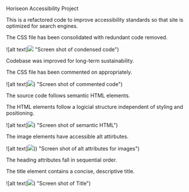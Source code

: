 Horiseon Accessibility Project

This is a refactored code to improve accessibility standards so that site is optimized for search engines.

The CSS file has been consolidated with redundant code removed.

![alt text]![](Screenshot%20Condensed%20Code.png) "Screen shot of condensed code")

Codebase was improved for long-term sustainability.

The CSS file has been commented on appropriately.

![alt text]![](Screenshot%20Commented%20Code.png)) "Screen shot of commented code")

The source code follows semantic HTML elements.

The HTML elements follow a logicial structure independent of styling and positioning.

![alt text]![](Screenshot%20Semantic%20HTML.png)) "Screen shot of semantic HTML")

The image elements have accessible alt attirbutes.

![alt text]![](Screenshot%20Alt%20Attributes.png))) "Screen shot of alt attributes for images")

The heading attributes fall in sequential order.

The title element contains a concise, descriptive title.

![alt text]![](Screenshot%20Title.png)) "Screen shot of Title")


